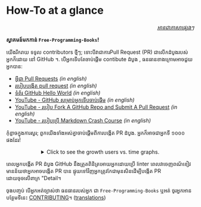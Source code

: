 # How-To at a glance

<div align="right" markdown="1">

*[អានជាភាសាផ្សេងៗ](../README.md#translations)*

</div>

**ស្វាគមន៍មកកាន់ `Free-Programming-Books`!**

យើងរីករាយ ទទូល contributors ថ្មីៗ; ទោះបីវាជាការPull Request (PR) ជាលើកដំបូងរបស់អ្នកក៏ដោយ នៅ GitHub ។. បើអ្នកទើបតែចាប់ផ្តើម contibute ដំបូង , ធនធានខាងក្រោមអាចជួយអ្នកបាន:

* [អ្វីជា Pull Requests](https://docs.github.com/en/pull-requests/collaborating-with-pull-requests/proposing-changes-to-your-work-with-pull-requests/about-pull-requests) *(in english)*
* [របៀបបង្កើត pull request](https://docs.github.com/en/pull-requests/collaborating-with-pull-requests/proposing-changes-to-your-work-with-pull-requests/creating-a-pull-request) *(in english)*
* [ទំព័រ GitHub Hello World](https://docs.github.com/en/get-started/quickstart/hello-world) *(in english)*
* [YouTube - GitHub សម្រាប់អ្នកទើបចាប់ផ្តើម](https://www.youtube.com/watch?v=0fKg7e37bQE) *(in english)*
* [YouTube - របៀប Fork A GitHub Repo and Submit A Pull Request](https://www.youtube.com/watch?v=G1I3HF4YWEw) *(in english)*
* [YouTube - របៀបប្រើ Markdown Crash Course](https://www.youtube.com/watch?v=HUBNt18RFbo) *(in english)*


កុំខ្លាចក្នុងការសួរ; ពួកយើងទាំងអស់គ្នាចាប់ផ្តើមពីការបង្កើត PR ដំបូង. អ្នកក៏អាចជាអ្នកទី ១០០០ ផងដែរ!

<details align="center" markdown="1">
<summary>Click to see the growth users vs. time graphs.</summary>

[![EbookFoundation/free-programming-books's Contributor over time Graph](https://contributor-overtime-api.apiseven.com/contributors-svg?chart=contributorOverTime&repo=ebookfoundation/free-programming-books)](https://www.apiseven.com/en/contributor-graph?chart=contributorOverTime&repo=ebookfoundation/free-programming-books)

[![EbookFoundation/free-programming-books's Monthly Active Contributors graph](https://contributor-overtime-api.apiseven.com/contributors-svg?chart=contributorMonthlyActivity&repo=ebookfoundation/free-programming-books)](https://www.apiseven.com/en/contributor-graph?chart=contributorMonthlyActivity&repo=ebookfoundation/free-programming-books)

NOTE: Contribution spikes use to match with the [Hacktoberfest event](https://hacktoberfest.digitalocean.com) dates.

</details>

ពេលអ្នកបង្កើត PR ដំបូង GitHub នឹងត្រួតពិនិត្រអោយអ្នកដោយប្រើ linter ពេលវាចេញពណ័ខៀវមានន័យថាអ្នកអាចបង្កើត PR បាន ផ្ទុយទៅវិញអ្នកត្រូវកែជាមុនសិនដើម្បីបង្កើត PR ដោយចុចលើពាក្រ "Detail។

ចុងបញ្ចប់ បើអ្នកអត់ច្បាស់ថា ធនធានរបស់អ្នក ជា `Free-Programming-Books` ឬអត់ ចូរអ្នកអានបន្ថែមទីនេះ [CONTRIBUTING](CONTRIBUTING.md)។ ([translations](../README.md#translations))
